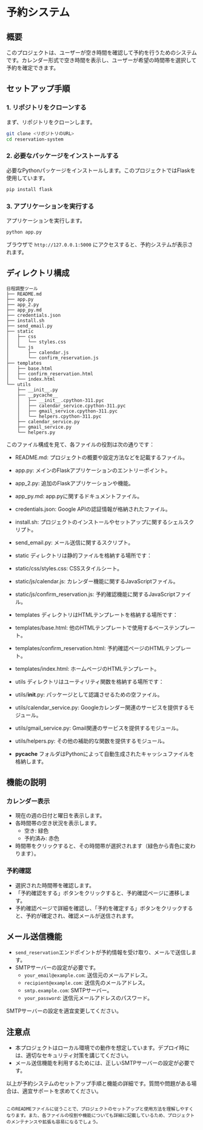 # 予約システム

## 概要

このプロジェクトは、ユーザーが空き時間を確認して予約を行うためのシステムです。カレンダー形式で空き時間を表示し、ユーザーが希望の時間帯を選択して予約を確定できます。

## セットアップ手順

### 1. リポジトリをクローンする

まず、リポジトリをクローンします。

```bash
git clone <リポジトリのURL>
cd reservation-system
```

### 2. 必要なパッケージをインストールする

必要なPythonパッケージをインストールします。このプロジェクトではFlaskを使用しています。

```bash
pip install flask
```

### 3. アプリケーションを実行する

アプリケーションを実行します。

```bash
python app.py
```

ブラウザで `http://127.0.0.1:5000` にアクセスすると、予約システムが表示されます。

## ディレクトリ構成

```
日程調整ツール
├── README.md
├── app.py
├── app_2.py
├── app_py.md
├── credentials.json
├── install.sh
├── send_email.py
├── static
│   ├── css
│   │   └── styles.css
│   └── js
│       ├── calendar.js
│       └── confirm_reservation.js
├── templates
│   ├── base.html
│   ├── confirm_reservation.html
│   └── index.html
└── utils
    ├── __init__.py
    ├── __pycache__
    │   ├── __init__.cpython-311.pyc
    │   ├── calendar_service.cpython-311.pyc
    │   ├── gmail_service.cpython-311.pyc
    │   └── helpers.cpython-311.pyc
    ├── calendar_service.py
    ├── gmail_service.py
    └── helpers.py
```

このファイル構成を見て、各ファイルの役割は次の通りです：

- README.md: プロジェクトの概要や設定方法などを記載するファイル。
- app.py: メインのFlaskアプリケーションのエントリーポイント。
- app_2.py: 追加のFlaskアプリケーションや機能。
- app_py.md: app.pyに関するドキュメントファイル。
- credentials.json: Google APIの認証情報が格納されたファイル。
- install.sh: プロジェクトのインストールやセットアップに関するシェルスクリプト。
- send_email.py: メール送信に関するスクリプト。
- static ディレクトリは静的ファイルを格納する場所です：

- static/css/styles.css: CSSスタイルシート。
- static/js/calendar.js: カレンダー機能に関するJavaScriptファイル。
- static/js/confirm_reservation.js: 予約確認機能に関するJavaScriptファイル。
- templates ディレクトリはHTMLテンプレートを格納する場所です：

- templates/base.html: 他のHTMLテンプレートで使用するベーステンプレート。
- templates/confirm_reservation.html: 予約確認ページのHTMLテンプレート。
- templates/index.html: ホームページのHTMLテンプレート。
- utils ディレクトリはユーティリティ関数を格納する場所です：

- utils/__init__.py: パッケージとして認識させるための空ファイル。
- utils/calendar_service.py: Googleカレンダー関連のサービスを提供するモジュール。
- utils/gmail_service.py: Gmail関連のサービスを提供するモジュール。
- utils/helpers.py: その他の補助的な関数を提供するモジュール。
- __pycache__ フォルダはPythonによって自動生成されたキャッシュファイルを格納します。

## 機能の説明

### カレンダー表示

- 現在の週の日付と曜日を表示します。
- 各時間帯の空き状況を表示します。
  - 空き: 緑色
  - 予約済み: 赤色
- 時間帯をクリックすると、その時間帯が選択されます（緑色から青色に変わります）。

### 予約確認

- 選択された時間帯を確認します。
- 「予約確認をする」ボタンをクリックすると、予約確認ページに遷移します。
- 予約確認ページで詳細を確認し、「予約を確定する」ボタンをクリックすると、予約が確定され、確認メールが送信されます。

## メール送信機能

- `send_reservation`エンドポイントが予約情報を受け取り、メールで送信します。
- SMTPサーバーの設定が必要です。
  - `your_email@example.com`: 送信元のメールアドレス。
  - `recipient@example.com`: 送信先のメールアドレス。
  - `smtp.example.com`: SMTPサーバー。
  - `your_password`: 送信元メールアドレスのパスワード。

SMTPサーバーの設定を適宜変更してください。

## 注意点

- 本プロジェクトはローカル環境での動作を想定しています。デプロイ時には、適切なセキュリティ対策を講じてください。
- メール送信機能を利用するためには、正しいSMTPサーバーの設定が必要です。

以上が予約システムのセットアップ手順と機能の詳細です。質問や問題がある場合は、適宜サポートを求めてください。
```

このREADMEファイルに従うことで、プロジェクトのセットアップと使用方法を理解しやすくなります。また、各ファイルの役割や機能についても詳細に記載しているため、プロジェクトのメンテナンスや拡張も容易になるでしょう。